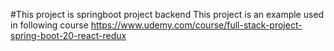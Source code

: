 #This project is springboot project backend
This project is an example used in following course
https://www.udemy.com/course/full-stack-project-spring-boot-20-react-redux
